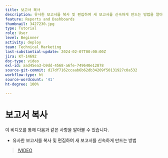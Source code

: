 ```yaml
---
title: 보고서 복사
description: 유사한 보고서를 복사 및 편집하여 새 보고서를 신속하게 만드는 방법을 알아봅니다.
feature: Reports and Dashboards
thumbnail: 3427230.jpg
type: Tutorial
role: User
level: Beginner
activity: deploy
team: Technical Marketing
last-substantial-update: 2024-02-07T00:00:00Z
jira: KT-14692
doc-type: video
exl-id: aad45ea3-b9dd-4568-a6fe-749640e12878
source-git-commit: d17df7162ccaab6b62db34209f50131927c0a532
workflow-type: ht
source-wordcount: '41'
ht-degree: 100%

---
```


# 보고서 복사

이 비디오를 통해 다음과 같은 사항을 알아볼 수 있습니다.

* 유사한 보고서를 복사 및 편집하여 새 보고서를 신속하게 만드는 방법

>[!VIDEO](https://video.tv.adobe.com/v/3437052/?quality=12&learn=on&enablevpops&captions=kor)
